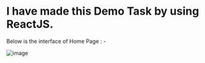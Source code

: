 # I have made this Demo Task by using ReactJS.

Below is the interface of Home Page : -

![image](https://github.com/vshveta08/HomePage-using-React-InternshipTask/assets/109027067/73d80638-eb8c-47f4-ab9a-e022fb1ebc9a)
